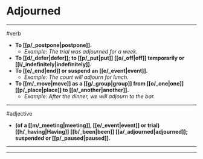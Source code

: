 # Adjourned
---
#verb
- **To [[p/_postpone|postpone]].**
	- _Example: The trial was adjourned for a week._
- **To [[d/_defer|defer]]; to [[p/_put|put]] [[o/_off|off]] temporarily or [[i/_indefinitely|indefinitely]].**
- **To [[e/_end|end]] or suspend an [[e/_event|event]].**
	- _Example: The court will adjourn for lunch._
- **To [[m/_move|move]] as a [[g/_group|group]] from [[o/_one|one]] [[p/_place|place]] to [[a/_another|another]].**
	- _Example: After the dinner, we will adjourn to the bar._
---
#adjective
- **(of a [[m/_meeting|meeting]], [[e/_event|event]] or trial) [[h/_having|Having]] [[b/_been|been]] [[a/_adjourned|adjourned]]; suspended or [[p/_paused|paused]].**
---
---
